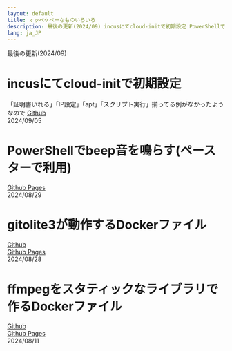 ```yaml
---
layout: default
title: オッペケペーなものいろいろ
description: 最後の更新(2024/09) incusにてcloud-initで初期設定 PowerShellでbeep音を鳴らす(ペースターで利用), gitolite3が動作するDockerファイル
lang: ja_JP
---
```


 
最後の更新(2024/09)  
# incusにてcloud-initで初期設定  
「証明書いれる」「IP設定」「apt」「スクリプト実行」揃ってる例がなかったようなので
[Github](https://github.com/oxxpeh/pub/tree/main/incus)   
2024/09/05
# PowerShellでbeep音を鳴らす(ペースターで利用)
[Github Pages](https://oxxpeh.github.io/2024/ps-beep.html)  
2024/08/29  
  
# gitolite3が動作するDockerファイル
[Github](https://github.com/oxxpeh/docker-gitolite3)   
[Github Pages](https://oxxpeh.github.io/docker-gitolite3/)  
2024/08/28
  
# ffmpegをスタティックなライブラリで作るDockerファイル
[Github](https://github.com/oxxpeh/pub/tree/main/ffmpeg-static)   
[Github Pages](https://oxxpeh.github.io/pub/ffmpeg-static.html)  
2024/08/11


